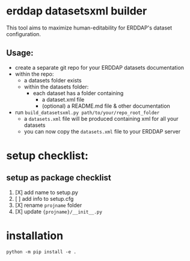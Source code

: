 # erddap datasetsxml builder

This tool aims to maximize human-editability for ERDDAP's dataset configuration.

## Usage:
* create a separate git repo for your ERDDAP datasets documentation
* within the repo:
  * a datasets folder exists
  * within the datasets folder:
    * each dataset has a folder containing
      * a dataset.xml file
      * (optional) a README.md file & other documentation
* run `build_datasetsxml.py path/to/your/repo_root_folder`
  * a `datasets.xml` file will be produced containing xml for all your datasets
  * you can now copy the `datasets.xml` file to your ERDDAP server

# setup checklist:
## setup as package checklist
1. [X] add name to setup.py
2. [ ] add info to setup.cfg
3. [X] rename `projname` folder
4. [X] update `{projname}/__init__.py`

# installation

```
python -m pip install -e .
````
